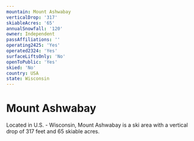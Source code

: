 ```yaml
---
mountain: Mount Ashwabay
verticalDrop: '317'
skiableAcres: '65'
annualSnowfall: '120'
owner: Independent
passAffiliations: ''
operating2425: 'Yes'
operated2324: 'Yes'
surfaceLiftsOnly: 'No'
openToPublic: 'Yes'
skied: 'No'
country: USA
state: Wisconsin
---
```


# Mount Ashwabay

Located in U.S. - Wisconsin, Mount Ashwabay is a ski area with a vertical drop of 317 feet and 65 skiable acres.
